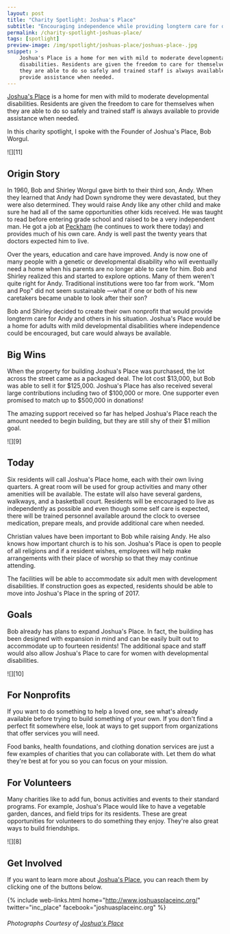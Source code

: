 ```yaml
---
layout: post
title: "Charity Spotlight: Joshua's Place"
subtitle: "Encouraging independence while providing longterm care for developmentally disabled men."
permalink: /charity-spotlight-joshuas-place/
tags: [spotlight]
preview-image: /img/spotlight/joshuas-place/joshuas-place-.jpg
snippet: >
    Joshua's Place is a home for men with mild to moderate developmental
    disabilities. Residents are given the freedom to care for themselves when
    they are able to do so safely and trained staff is always available to
    provide assistance when needed.
---
```


[Joshua's Place][1] is a home for men with mild to moderate developmental disabilities. Residents are given the freedom to care for themselves when they are able to do so safely and trained staff is always available to provide assistance when needed.

In this charity spotlight, I spoke with the Founder of Joshua's Place, Bob Worgul.

![][11]

## Origin Story

In 1960, Bob and Shirley Worgul gave birth to their third son, Andy. When they learned that Andy had Down syndrome they were devastated, but they were also determined. They would raise Andy like any other child and make sure he had all of the same opportunities other kids received. He was taught to read before entering grade school and raised to be a very independent man. He got a job at [Peckham][3] (he continues to work there today) and provides much of his own care. Andy is well past the twenty years that doctors expected him to live.

Over the years, education and care have improved. Andy is now one of many people with a genetic or developmental disability who will eventually need a home when his parents are no longer able to care for him. Bob and Shirley realized this and started to explore options. Many of them weren't quite right for Andy. Traditional institutions were too far from work. "Mom and Pop" did not seem sustainable &mdash;what if one or both of his new caretakers became unable to look after their son?

Bob and Shirley decided to create their own nonprofit that would provide longterm care for Andy and others in his situation. Joshua's Place would be a home for adults with mild developmental disabilities where independence could be encouraged, but care would always be available.

## Big Wins

When the property for building Joshua's Place was purchased, the lot across the street came as a packaged deal. The lot cost $13,000, but Bob was able to sell it for $125,000. Joshua's Place has also received several large contributions including two of $100,000 or more. One supporter even promised to match up to $500,000 in donations!

The amazing support received so far has helped Joshua's Place reach the amount needed to begin building, but they are still shy of their $1 million goal.

![][9]

## Today

Six residents will call Joshua's Place home, each with their own living quarters. A great room will be used for group activities and many other amenities will be available. The estate will also have several gardens, walkways, and a basketball court. Residents will be encouraged to live as independently as possible and even though some self care is expected, there will be trained personnel available around the clock to oversee medication, prepare meals, and provide additional care when needed.

Christian values have been important to Bob while raising Andy. He also knows how important church is to his son. Joshua's Place is open to people of all religions and if a resident wishes, employees will help make arrangements with their place of worship so that they may continue attending.

The facilities will be able to accommodate six adult men with development disabilities. If construction goes as expected, residents should be able to move into Joshua's Place in the spring of 2017.

## Goals

Bob already has plans to expand Joshua's Place. In fact, the building has been designed with expansion in mind and can be easily built out to accommodate up to fourteen residents! The additional space and staff would also allow Joshua's Place to care for women with developmental disabilities.

![][10]

## For Nonprofits

If you want to do something to help a loved one, see what's already available before trying to build something of your own. If you don't find a perfect fit somewhere else, look at ways to get support from organizations that offer services you will need.

Food banks, health foundations, and clothing donation services are just a few examples of charities that you can collaborate with. Let them do what they're best at for you so you can focus on your mission.

## For Volunteers

Many charities like to add fun, bonus activities and events to their standard programs. For example, Joshua's Place would like to have a vegetable garden, dances, and field trips for its residents. These are great opportunities for volunteers to do something they enjoy. They're also great ways to build friendships.

![][8]

## Get Involved

If you want to learn more about [Joshua's Place][1], you can reach them by clicking one of the buttons below.

{% include web-links.html home="http://www.joshuasplaceinc.org/" twitter="inc_place" facebook="joshuasplaceinc.org" %}

###### Photographs Courtesy of [Joshua's Place][2]



[1]: http://www.joshuasplaceinc.org/ "Joshua's Place Homepage"
[2]: https://www.facebook.com/joshuasplaceinc.org "Joshua's Place on Facebook"
[3]: http://www.peckham.org/ "Peckham, Inc. Homepage"
